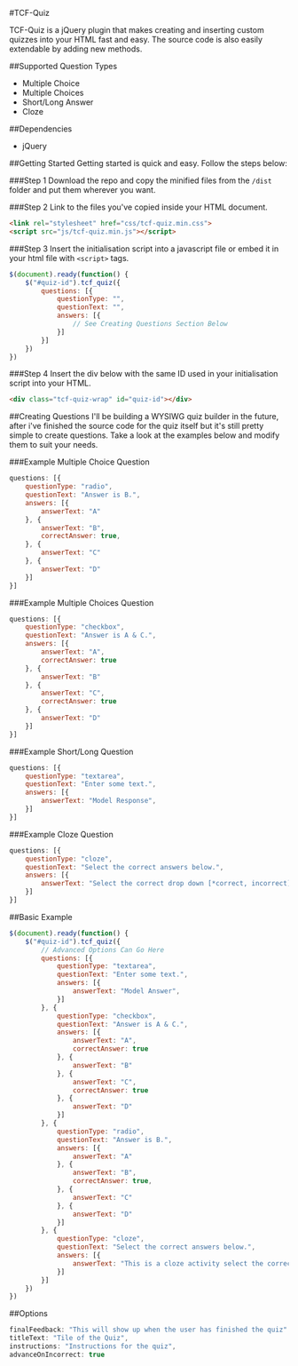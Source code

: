 #TCF-Quiz

TCF-Quiz is a jQuery plugin that makes creating and inserting custom quizzes into your HTML fast and easy. The source code is also easily extendable by adding new methods.

##Supported Question Types

* Multiple Choice
* Multiple Choices
* Short/Long Answer
* Cloze

##Dependencies
* jQuery

##Getting Started
Getting started is quick and easy. Follow the steps below:

###Step 1
Download the repo and copy the minified files from the `/dist` folder and put them wherever you want.

###Step 2
Link to the files you've copied inside your HTML document.

```html
<link rel="stylesheet" href="css/tcf-quiz.min.css">
<script src="js/tcf-quiz.min.js"></script>
```

###Step 3
Insert the initialisation script into a javascript file or embed it in your html file with `<script>` tags.

```javascript
$(document).ready(function() {
    $("#quiz-id").tcf_quiz({
        questions: [{
            questionType: "",
            questionText: "",
            answers: [{
                // See Creating Questions Section Below
            }]
        }]
    })
})
```

###Step 4
Insert the div below with the same ID used in your initialisation script into your HTML.

```html
<div class="tcf-quiz-wrap" id="quiz-id"></div>
```


##Creating Questions
I'll be building a WYSIWG quiz builder in the future, after i've finished the source code for the quiz itself but it's still pretty simple to create questions. Take a look at the examples below and modify them to suit your needs.

###Example Multiple Choice Question

```javascript
questions: [{
    questionType: "radio",
    questionText: "Answer is B.",
    answers: [{
        answerText: "A"
    }, {
        answerText: "B",
        correctAnswer: true,
    }, {
        answerText: "C"
    }, {
        answerText: "D"
    }]
}]
```

###Example Multiple Choices Question
```javascript
questions: [{
    questionType: "checkbox",
    questionText: "Answer is A & C.",
    answers: [{
        answerText: "A",
        correctAnswer: true
    }, {
        answerText: "B"
    }, {
        answerText: "C",
        correctAnswer: true
    }, {
        answerText: "D"
    }]
}]
```

###Example Short/Long Question
```javascript
questions: [{
    questionType: "textarea",
    questionText: "Enter some text.",
    answers: [{
        answerText: "Model Response",
    }]
}]
```

###Example Cloze Question
```javascript
questions: [{
    questionType: "cloze",
    questionText: "Select the correct answers below.",
    answers: [{
        answerText: "Select the correct drop down [*correct, incorrect] and do it again [incorrect, *correct]"
    }]
}]
```

##Basic Example
```javascript
$(document).ready(function() {
    $("#quiz-id").tcf_quiz({
    	// Advanced Options Can Go Here
        questions: [{
            questionType: "textarea",
            questionText: "Enter some text.",
            answers: [{
                answerText: "Model Answer",
            }]
        }, {
            questionType: "checkbox",
            questionText: "Answer is A & C.",
            answers: [{
                answerText: "A",
                correctAnswer: true
            }, {
                answerText: "B"
            }, {
                answerText: "C",
                correctAnswer: true
            }, {
                answerText: "D"
            }]
        }, {
            questionType: "radio",
            questionText: "Answer is B.",
            answers: [{
                answerText: "A"
            }, {
                answerText: "B",
                correctAnswer: true,
            }, {
                answerText: "C"
            }, {
                answerText: "D"
            }]
        }, {
            questionType: "cloze",
            questionText: "Select the correct answers below.",
            answers: [{
                answerText: "This is a cloze activity select the correct drop down [*correct, incorrect] and again [incorrect, *correct]"
            }]
        }]
    })
})
```

##Options
```javascript
finalFeedback: "This will show up when the user has finished the quiz"
titleText: "Tile of the Quiz",
instructions: "Instructions for the quiz",
advanceOnIncorrect: true
```
